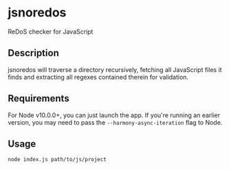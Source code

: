 # jsnoredos

ReDoS checker for JavaScript

## Description

jsnoredos will traverse a directory recursively, fetching all JavaScript files it finds and extracting all regexes contained therein for validation.

## Requirements

For Node v10.0.0+, you can just launch the app. If you're running an earlier version, you may need to pass the `--harmony-async-iteration` flag to Node.

## Usage

```
node index.js path/to/js/project
```
